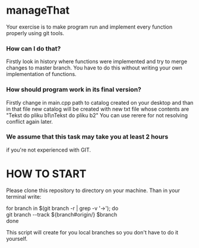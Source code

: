 
# manageThat

Your exercise is to make program run and implement every function properly using git tools.

### How can I do that?

Firstly look in history where functions were implemented and try to merge changes to master branch. You have to do this without writing your own implementation of functions. 

### How should program work in its final version?

Firstly change in main.cpp path to catalog created on your desktop and than in that file new catalog will be created with new txt file whose contents are "Tekst do pliku b1\nTekst do pliku b2" You can use rerere for not resolving conflict again later.

### We assume that this task may take you at least 2 hours

if you're not experienced with GIT. 

# HOW TO START

Please clone this repository to directory on your machine. Than in your terminal write:

for branch in $(git branch -r | grep -v '\->'); do \
    git branch --track ${branch#origin/} $branch \
done

This script will create for you local branches so you don't have to do it yourself.